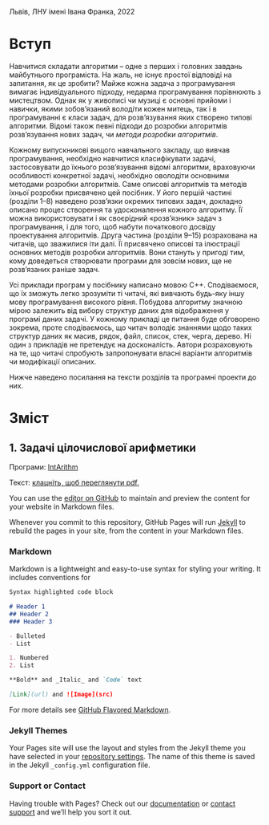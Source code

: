 Львів, ЛНУ імені Івана Франка, 2022

# Вступ
Навчитися складати алгоритми – одне з перших і головних завдань майбутнього 
програміста. На жаль, не існує простої відповіді на запитання, як це зробити? Майже кожна 
задача з програмування вимагає індивідуального підходу, недарма програмування 
порівнюють з мистецтвом. Однак як у живописі чи музиці є основні прийоми і навички, 
якими зобов’язаний володіти кожен митець, так і в програмуванні є класи задач, для 
розв’язування яких створено типові алгоритми. Відомі також певні підходи до розробки 
алгоритмів розв’язування нових задач, чи *методи розробки алгоритмів*.

Кожному випускникові вищого навчального закладу, що вивчав програмування, 
необхідно навчитися класифікувати задачі, застосовувати до їхнього розв’язування відомі 
алгоритми, враховуючи особливості конкретної задачі, необхідно оволодіти основними 
методами розробки алгоритмів. Саме описові алгоритмів та методів їхньої розробки 
присвячено цей посібник. У його першій частині (розділи 1–8) наведено розв’язки окремих 
типових задач, докладно описано процес створення та удосконалення кожного алгоритму. 
Її можна використовувати і як своєрідний «розв’язник» задач з програмування, і для того, 
щоб набути початкового досвіду проектування алгоритмів. Друга частина (розділи 9–15) 
розрахована на читачів, що зважилися іти далі. Її присвячено описові та ілюстрації основних 
методів розробки алгоритмів. Вони стануть у пригоді тим, кому доведеться створювати 
програми для зовсім нових, ще не розв’язаних раніше задач.

Усі приклади програм у посібнику написано мовою C++. Сподіваємося, що їх зможуть 
легко зрозуміти ті читачі, які вивчають будь-яку іншу мову програмування високого рівня. 
Побудова алгоритму значною мірою залежить від вибору структур даних для відображення 
у програмі даних задачі. У кожному прикладі це питання буде обговорено зокрема, проте 
сподіваємось, що читач володіє знаннями щодо таких структур даних як масив, рядок, файл, 
список, стек, черга, дерево. Ні один з прикладів не претендує на досконалість. Автори 
розраховують на те, що читачі спробують запропонувати власні варіанти алгоритмів чи 
модифікації описаних.

Нижче наведено посилання на тексти розділів та програмні проекти до них.

# Зміст

## 1. Задачі цілочислової арифметики

Програми: [IntArithm](https://github.com/lnuittutor/IntArithm)

Текст: <a href="https://LNUitTutor.github.io/pdfs/1-Задачі_цілочислової_арифметики.pdf" target="_blank">клацніть, щоб переглянути pdf.</a>

You can use the [editor on GitHub](https://github.com/LNUitTutor/LNUitTutor.github.io/edit/master/index.md) to maintain and preview the content for your website in Markdown files.

Whenever you commit to this repository, GitHub Pages will run [Jekyll](https://jekyllrb.com/) to rebuild the pages in your site, from the content in your Markdown files.

### Markdown

Markdown is a lightweight and easy-to-use syntax for styling your writing. It includes conventions for

```markdown
Syntax highlighted code block

# Header 1
## Header 2
### Header 3

- Bulleted
- List

1. Numbered
2. List

**Bold** and _Italic_ and `Code` text

[Link](url) and ![Image](src)
```

For more details see [GitHub Flavored Markdown](https://guides.github.com/features/mastering-markdown/).

### Jekyll Themes

Your Pages site will use the layout and styles from the Jekyll theme you have selected in your [repository settings](https://github.com/LNUitTutor/LNUitTutor.github.io/settings). The name of this theme is saved in the Jekyll `_config.yml` configuration file.

### Support or Contact

Having trouble with Pages? Check out our [documentation](https://help.github.com/categories/github-pages-basics/) or [contact support](https://github.com/contact) and we’ll help you sort it out.
